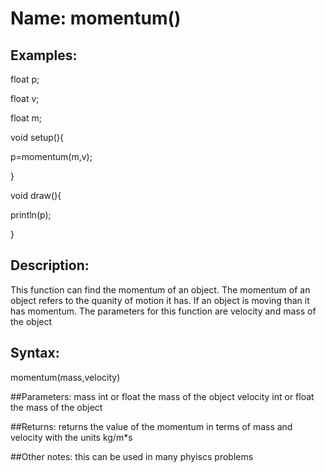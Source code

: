 # Name: momentum()

## Examples:
float p;

float v;

float m;

void setup(){

p=momentum(m,v);

}

void draw(){

println(p);

}

## Description:
This function can find the momentum of an object. The momentum of an object refers to the quanity of motion it has. If an object is moving than it has momentum. The parameters for this function are velocity and mass of the object

## Syntax:
momentum(mass,velocity)

##Parameters: 
mass   int or float the mass of the object
velocity   int or float the mass of the object

##Returns:
returns the value of the momentum in terms of mass and velocity with the units kg/m*s

##Other notes:
this can be used in many phyiscs problems
